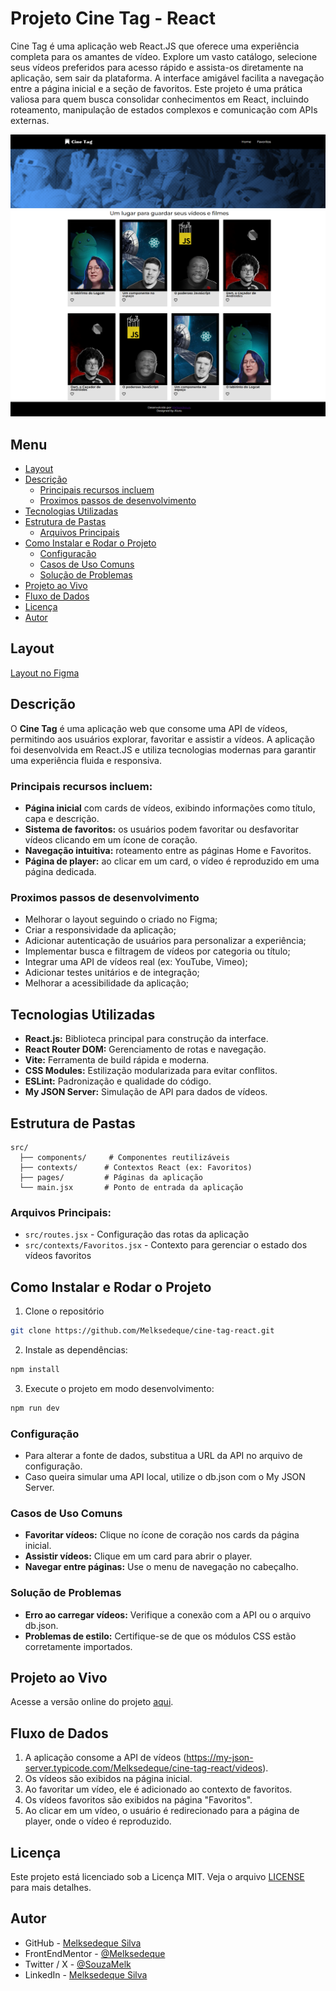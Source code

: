 # Projeto Cine Tag - React

Cine Tag é uma aplicação web React.JS que oferece uma experiência completa para os amantes de vídeo. Explore um vasto catálogo, selecione seus vídeos preferidos para acesso rápido e assista-os diretamente na aplicação, sem sair da plataforma. A interface amigável facilita a navegação entre a página inicial e a seção de favoritos. Este projeto é uma prática valiosa para quem busca consolidar conhecimentos em React, incluindo roteamento, manipulação de estados complexos e comunicação com APIs externas.

![Tela Principal](./screenshot/tela-principal.png)

## Menu

- [Layout](#layout)
- [Descrição](#descrição)
  - [Principais recursos incluem](#principais-recursos-incluem)
  - [Proximos passos de desenvolvimento](#proximos-passos-de-desenvolvimento)
- [Tecnologias Utilizadas](#tecnologias-utilizadas)
- [Estrutura de Pastas](#estrutura-de-pastas)
  - [Arquivos Principais](#arquivos-principais)
- [Como Instalar e Rodar o Projeto](#como-instalar-e-rodar-o-projeto)
  - [Configuração](#configuração)
  - [Casos de Uso Comuns](#casos-de-uso-comuns)
  - [Solução de Problemas](#solução-de-problemas)
- [Projeto ao Vivo](#projeto-ao-vivo)
- [Fluxo de Dados](#fluxo-de-dados)
- [Licença](#licença)
- [Autor](#autor)

## Layout

[Layout no Figma](<https://www.figma.com/design/VU8mCwoKVV6vS7s1FYV05m/React%3A-Praticando-React-com-Js-%7C-Cinetag-(Community)?node-id=12-2&p=f&t=tRyaWwMTakj5MTSU-0>)

## Descrição

O **Cine Tag** é uma aplicação web que consome uma API de vídeos, permitindo aos usuários explorar, favoritar e assistir a vídeos. A aplicação foi desenvolvida em React.JS e utiliza tecnologias modernas para garantir uma experiência fluida e responsiva.

### Principais recursos incluem:

- **Página inicial** com cards de vídeos, exibindo informações como título, capa e descrição.
- **Sistema de favoritos:** os usuários podem favoritar ou desfavoritar vídeos clicando em um ícone de coração.
- **Navegação intuitiva:** roteamento entre as páginas Home e Favoritos.
- **Página de player:** ao clicar em um card, o vídeo é reproduzido em uma página dedicada.

### Proximos passos de desenvolvimento

- Melhorar o layout seguindo o criado no Figma;
- Criar a responsividade da aplicação;
- Adicionar autenticação de usuários para personalizar a experiência;
- Implementar busca e filtragem de vídeos por categoria ou título;
- Integrar uma API de vídeos real (ex: YouTube, Vimeo);
- Adicionar testes unitários e de integração;
- Melhorar a acessibilidade da aplicação;

## Tecnologias Utilizadas

- **React.js:** Biblioteca principal para construção da interface.
- **React Router DOM:** Gerenciamento de rotas e navegação.
- **Vite:** Ferramenta de build rápida e moderna.
- **CSS Modules:** Estilização modularizada para evitar conflitos.
- **ESLint:** Padronização e qualidade do código.
- **My JSON Server:** Simulação de API para dados de vídeos.

## Estrutura de Pastas

```
src/
  ├── components/     # Componentes reutilizáveis
  ├── contexts/      # Contextos React (ex: Favoritos)
  ├── pages/         # Páginas da aplicação
  └── main.jsx       # Ponto de entrada da aplicação
```

### Arquivos Principais:

- `src/routes.jsx` - Configuração das rotas da aplicação
- `src/contexts/Favoritos.jsx` - Contexto para gerenciar o estado dos vídeos favoritos

## Como Instalar e Rodar o Projeto

1. Clone o repositório

```bash
git clone https://github.com/Melksedeque/cine-tag-react.git
```

2. Instale as dependências:

```bash
npm install
```

3. Execute o projeto em modo desenvolvimento:

```bash
npm run dev
```

### Configuração

- Para alterar a fonte de dados, substitua a URL da API no arquivo de configuração.
- Caso queira simular uma API local, utilize o db.json com o My JSON Server.

### Casos de Uso Comuns

- **Favoritar vídeos:** Clique no ícone de coração nos cards da página inicial.
- **Assistir vídeos:** Clique em um card para abrir o player.
- **Navegar entre páginas:** Use o menu de navegação no cabeçalho.

### Solução de Problemas

- **Erro ao carregar vídeos:** Verifique a conexão com a API ou o arquivo db.json.
- **Problemas de estilo:** Certifique-se de que os módulos CSS estão corretamente importados.

## Projeto ao Vivo

Acesse a versão online do projeto [aqui](https://cine-tag-react-two.vercel.app).

## Fluxo de Dados

1. A aplicação consome a API de vídeos (https://my-json-server.typicode.com/Melksedeque/cine-tag-react/videos).
2. Os vídeos são exibidos na página inicial.
3. Ao favoritar um vídeo, ele é adicionado ao contexto de favoritos.
4. Os vídeos favoritos são exibidos na página "Favoritos".
5. Ao clicar em um vídeo, o usuário é redirecionado para a página de player, onde o vídeo é reproduzido.

## Licença

Este projeto está licenciado sob a Licença MIT. Veja o arquivo [LICENSE](https://github.com/Melksedeque/cine-tag-react?tab=MIT-1-ov-file) para mais detalhes.

## Autor

- GitHub - [Melksedeque Silva](https://github.com/Melksedeque/)
- FrontEndMentor - [@Melksedeque](https://www.frontendmentor.io/profile/Melksedeque)
- Twitter / X - [@SouzaMelk](https://x.com/SouzaMelk)
- LinkedIn - [Melksedeque Silva](https://www.linkedin.com/in/melksedeque-silva/)
